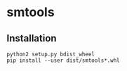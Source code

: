 # smtools

## Installation

```
python2 setup.py bdist_wheel
pip install --user dist/smtools*.whl
```
